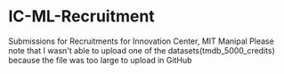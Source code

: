 # IC-ML-Recruitment
Submissions for Recruitments for Innovation Center, MIT Manipal
Please note that I wasn't able to upload one of the datasets(tmdb_5000_credits) because the file was too large to upload in GitHub

